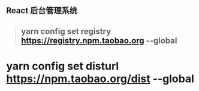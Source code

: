 ## React 后台管理系统

> ## yarn config set registry https://registry.npm.taobao.org --global
# yarn config set disturl https://npm.taobao.org/dist --global